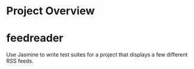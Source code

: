 # Project Overview

# feedreader
Use Jasmine to write test suites for a project that displays a few different RSS feeds. 
